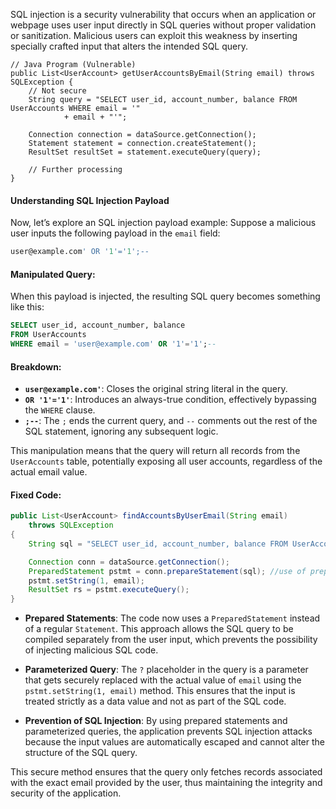
SQL injection is a security vulnerability that occurs when an application or webpage uses user input directly in SQL queries without proper validation or sanitization. Malicious users can exploit this weakness by inserting specially crafted input that alters the intended SQL query.

```
// Java Program (Vulnerable)
public List<UserAccount> getUserAccountsByEmail(String email) throws SQLException {
    // Not secure
    String query = "SELECT user_id, account_number, balance FROM UserAccounts WHERE email = '"
            + email + "'";

    Connection connection = dataSource.getConnection();
    Statement statement = connection.createStatement();
    ResultSet resultSet = statement.executeQuery(query);

    // Further processing
}
```
#### Understanding SQL Injection Payload

Now, let’s explore an SQL injection payload example: Suppose a malicious user inputs the following payload in the `email` field:

```sql
user@example.com' OR '1'='1';--
```

#### Manipulated Query:

When this payload is injected, the resulting SQL query becomes something like this:

```sql
SELECT user_id, account_number, balance 
FROM UserAccounts 
WHERE email = 'user@example.com' OR '1'='1';--
```

#### Breakdown:

- **`user@example.com'`**: Closes the original string literal in the query.
- **`OR '1'='1'`**: Introduces an always-true condition, effectively bypassing the `WHERE` clause.
- **`;--`**: The `;` ends the current query, and `--` comments out the rest of the SQL statement, ignoring any subsequent logic.

This manipulation means that the query will return all records from the `UserAccounts` table, potentially exposing all user accounts, regardless of the actual email value.

#### Fixed Code:

```java
public List<UserAccount> findAccountsByUserEmail(String email) 
	throws SQLException 
{ 
	String sql = "SELECT user_id, account_number, balance FROM UserAccounts WHERE email = ?"; //use of parameterized query

	Connection conn = dataSource.getConnection();
	PreparedStatement pstmt = conn.prepareStatement(sql); //use of prepared statements
	pstmt.setString(1, email);
	ResultSet rs = pstmt.executeQuery();
}
```


- **Prepared Statements**: The code now uses a `PreparedStatement` instead of a regular `Statement`. This approach allows the SQL query to be compiled separately from the user input, which prevents the possibility of injecting malicious SQL code.
  
- **Parameterized Query**: The `?` placeholder in the query is a parameter that gets securely replaced with the actual value of `email` using the `pstmt.setString(1, email)` method. This ensures that the input is treated strictly as a data value and not as part of the SQL code.

- **Prevention of SQL Injection**: By using prepared statements and parameterized queries, the application prevents SQL injection attacks because the input values are automatically escaped and cannot alter the structure of the SQL query.

This secure method ensures that the query only fetches records associated with the exact email provided by the user, thus maintaining the integrity and security of the application.

